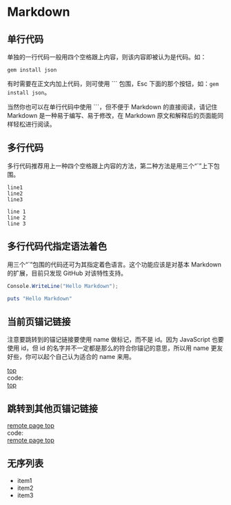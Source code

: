 <a name="top">Markdown</a>
==========================

单行代码
--------

单独的一行代码一般用四个空格跟上内容，则该内容即被认为是代码。如：
    
    gem install json

有时需要在正文内加上代码，则可使用 ``` 包围，Esc 下面的那个按钮，如：`gem install json`。

当然你也可以在单行代码中使用 ```，但不便于 Markdown 的直接阅读，请记住 Markdown 是一种易于编写、易于修改，在 Markdown 原文和解释后的页面能同样轻松进行阅读。

多行代码
--------

多行代码推荐用上一种四个空格跟上内容的方法，第二种方法是用三个“`”上下包围。

    line1
    line2
    line3

```
line 1
line 2
line 3
```

多行代码代指定语法着色
----------------------

用三个“`”包围的代码还可为其指定着色语言。这个功能应该是对基本 Markdown 的扩展，目前只发现 GitHub 对该特性支持。

```C#
Console.WriteLine("Hello Markdown");
```

```Ruby
puts "Hello Markdown"
```

当前页锚记链接
--------------

注意要跳转到的锚记链接要使用 name 做标记，而不是 id。因为 JavaScript 也要使用 id，但 id 的名字并不一定都是那么的符合你锚记的意思，所以用 name 更友好些，你可以起个自己认为适合的 name 来用。

[top](#top)    
code:    
    [top](#top)


跳转到其他页锚记链接
--------------------

[remote page top](https://github.com/Ju2ender/CommentLib/blob/master/snippets/Markdown.md#top)    
code:    
    [remote page top](https://github.com/Ju2ender/CommentLib/blob/master/snippets/Markdown.md#top)

无序列表
--------

- item1
- item2
- item3
